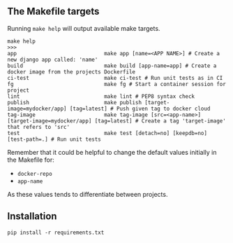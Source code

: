 

## The Makefile targets

Running `make help` will output available make targets.

```
make help
>>>
app                            make app [name=<APP NAME>] # Create a new django app called: 'name'
build                          make build [app-name=app] # Create a docker image from the projects Dockerfile
ci-test                        make ci-test # Run unit tests as in CI
fg                             make fg # Start a container session for project
lint                           make lint # PEP8 syntax check
publish                        make publish [target-image=mydocker/app] [tag=latest] # Push given tag to docker cloud
tag-image                      make tag-image [src=<app-name>] [target-image=mydocker/app] [tag=latest] # Create a tag 'target-image' that refers to 'src'
test                           make test [detach=no] [keepdb=no] [test-path=.] # Run unit tests
```

Remember that it could be helpful to change the default values initially in the Makefile for:

* `docker-repo`
* `app-name`

As these values tends to differentiate between projects.

## Installation

```
pip install -r requirements.txt
```
